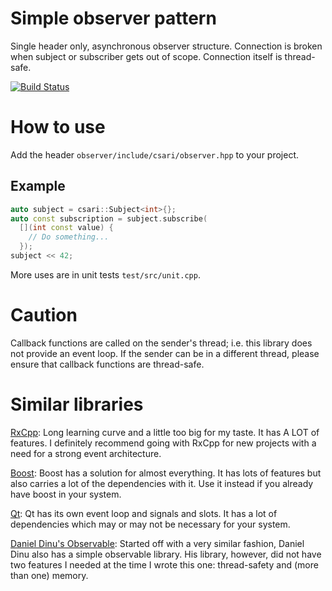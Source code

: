 # Simple observer pattern

Single header only, asynchronous observer structure. Connection is broken when subject or subscriber gets out of scope. Connection itself is thread-safe.

[![Build Status](https://dev.azure.com/csari/Observer/_apis/build/status/CihanSari.observer?branchName=master)](https://dev.azure.com/csari/Observer/_build/latest?definitionId=1&branchName=master)

# How to use

Add the header `observer/include/csari/observer.hpp` to your project.

## Example
```cpp
auto subject = csari::Subject<int>{};
auto const subscription = subject.subscribe(
  [](int const value) { 
    // Do something... 
  });
subject << 42;
```

More uses are in unit tests `test/src/unit.cpp`.

# Caution
Callback functions are called on the sender's thread; i.e. this library does not provide an event loop. If the sender can be in a different thread, please ensure that callback functions are thread-safe.

# Similar libraries

[RxCpp](https://github.com/ReactiveX/RxCpp): Long learning curve and a little too big for my taste. It has A LOT of features. I definitely recommend going with RxCpp for new projects with a need for a strong event architecture.

[Boost](https://www.boost.org/doc/libs/1_63_0/doc/html/signals2.html): Boost has a solution for almost everything. It has lots of features but also carries a lot of the dependencies with it. Use it instead if you already have boost in your system.

[Qt](https://doc.qt.io/qt-5/signalsandslots.html): Qt has its own event loop and signals and slots. It has a lot of dependencies which may or may not be necessary for your system.

[Daniel Dinu's Observable](https://github.com/ddinu/observable): Started off with a very similar fashion, Daniel Dinu also has a simple observable library. His library, however, did not have two features I needed at the time I wrote this one: thread-safety and (more than one) memory.
